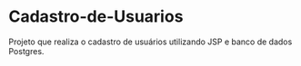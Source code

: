 # Cadastro-de-Usuarios
Projeto que realiza o cadastro de usuários utilizando JSP e banco de dados Postgres.
